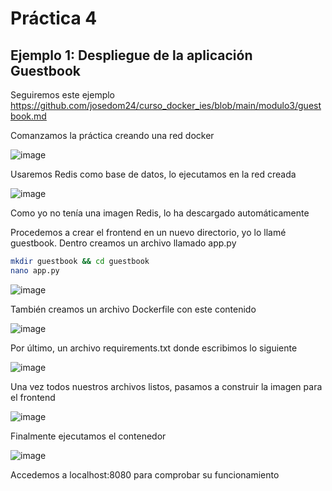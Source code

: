 # Práctica 4

## Ejemplo 1: Despliegue de la aplicación Guestbook
Seguiremos este ejemplo 
https://github.com/josedom24/curso_docker_ies/blob/main/modulo3/guestbook.md

Comanzamos la práctica creando una red docker

![image](https://github.com/user-attachments/assets/50e5a7a5-9d36-432d-bbf0-17b79a605aa0)

Usaremos Redis como base de datos, lo ejecutamos en la red creada

![image](https://github.com/user-attachments/assets/8803ffb2-2102-489f-a2d3-ad6254652b4d)

Como yo no tenía una imagen Redis, lo ha descargado automáticamente

Procedemos a crear el frontend en un nuevo directorio, yo lo llamé guestbook. Dentro creamos un archivo llamado app.py
```bash
mkdir guestbook && cd guestbook
nano app.py
```
![image](https://github.com/user-attachments/assets/b33f4335-176e-45f1-af9e-e37601446475)

También creamos un archivo Dockerfile con este contenido

![image](https://github.com/user-attachments/assets/2383ba3b-bb68-4de8-9edf-83dd4d1df3a3)

Por último, un archivo requirements.txt donde escribimos lo siguiente

![image](https://github.com/user-attachments/assets/51d63b3c-c566-479e-81c0-5ebb50efb7c3)

Una vez todos nuestros archivos listos, pasamos a construir la imagen para el frontend

![image](https://github.com/user-attachments/assets/43a8b162-d0c5-4af5-8ae8-529e53f7a6e8)

Finalmente ejecutamos el contenedor

![image](https://github.com/user-attachments/assets/0d2db4cb-b7c3-4a6e-9b4c-07cb177af2c3)

Accedemos a localhost:8080 para comprobar su funcionamiento

